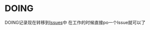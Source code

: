 DOING
=======================

DOING记录现在转移到[Issues](https://github.com/Nekocraft/TODO/issues)中
在工作的时候直接po一个Issue就可以了
